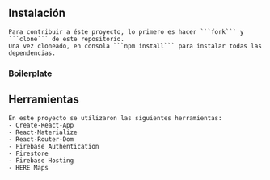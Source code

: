 ## Instalación
    Para contribuir a éste proyecto, lo primero es hacer ```fork``` y ```clone``` de este repositorio.
    Una vez cloneado, en consola ```npm install``` para instalar todas las dependencias.

### Boilerplate

## Herramientas
    En este proyecto se utilizaron las siguientes herramientas:
    - Create-React-App
    - React-Materialize
    - React-Router-Dom
    - Firebase Authentication
    - Firestore
    - Firebase Hosting
    - HERE Maps
